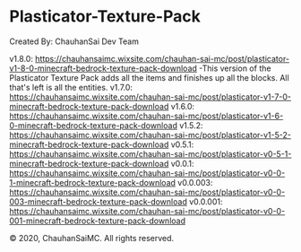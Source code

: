# Plasticator-Texture-Pack
Created By: ChauhanSai Dev Team 

v1.8.0: https://chauhansaimc.wixsite.com/chauhan-sai-mc/post/plasticator-v1-8-0-minecraft-bedrock-texture-pack-download
-This version of the Plasticator Texture Pack adds all the items and finishes up all the blocks. All that's left is all the entities.
v1.7.0: https://chauhansaimc.wixsite.com/chauhan-sai-mc/post/plasticator-v1-7-0-minecraft-bedrock-texture-pack-download
v1.6.0: https://chauhansaimc.wixsite.com/chauhan-sai-mc/post/plasticator-v1-6-0-minecraft-bedrock-texture-pack-download
v1.5.2: https://chauhansaimc.wixsite.com/chauhan-sai-mc/post/plasticator-v1-5-2-minecraft-bedrock-texture-pack-download
v0.5.1: https://chauhansaimc.wixsite.com/chauhan-sai-mc/post/plasticator-v0-5-1-minecraft-bedrock-texture-pack-download
v0.0.1: https://chauhansaimc.wixsite.com/chauhan-sai-mc/post/plasticator-v0-0-1-minecraft-bedrock-texture-pack-download
v0.0.003: https://chauhansaimc.wixsite.com/chauhan-sai-mc/post/plasticator-v0-0-003-minecraft-bedrock-texture-pack-download
v0.0.001: https://chauhansaimc.wixsite.com/chauhan-sai-mc/post/plasticator-v0-0-001-minecraft-bedrock-texture-pack-download

© 2020, ChauhanSaiMC. All rights reserved.

